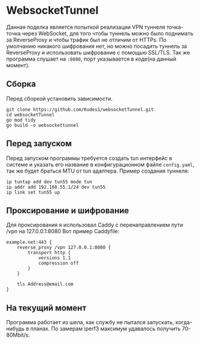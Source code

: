 # WebsocketTunnel

Данная поделка является попыткой реализации VPN туннеля точка-точка через WebSocket, для того чтобы туннель можно было поднимать за ReverseProxy и чтобы трафик был не отличим от HTTPs.
По умолчанию никакого шифрования нет, но можно посадить туннель за ReverseProxy и использовать шифрование с помощью SSL/TLS.
Так же программа слушает на `:8080`, порт указывается в коде(на данный момент).

## Сборка
Перед сборкой установить зависимости.
```
git clone https://github.com/Kudes1/websocketTunnel.git
cd websocketTunnel
go mod tidy
go build -o websockettunnel
```

## Перед запуском
Перед запуском программы требуется создать tun интерфейс в системе и указать его название в конфигурационном файле `config.yaml`, так же будет браться MTU от tun адаптера.
Пример создания туннеля:
```
ip tuntap add dev tun55 mode tun
ip addr add 192.168.55.1/24 dev tun55
ip link set tun55 up
```

## Проксирование и шифрование
Для проксирования я использовал Caddy с перенаправлением пути /vpn на 127.0.0.1:8080
Вот пример Caddyfile:
```
example.net:443 {
    reverse_proxy /vpn 127.0.0.1:8080 {
        transport http {
            versions 1.1
            compression off
        }
    }

    tls Address@email.com
}
```

## На текущий момент
Программа работает из шела, как службу не пытался запускать, когда-нибудь в планах.
По замерам iperf3 максимум удавалось получить 70-80Mbit/s.